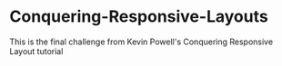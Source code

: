 # Conquering-Responsive-Layouts
This is the final challenge from Kevin Powell's Conquering Responsive Layout tutorial
